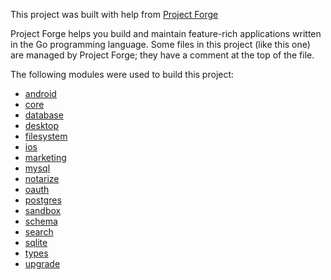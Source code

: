 <!--- Content managed by Project Forge, see [projectforge.md] for details. -->
This project was built with help from [Project Forge](https://projectforge.dev)

Project Forge helps you build and maintain feature-rich applications written in the Go programming language. 
Some files in this project (like this one) are managed by Project Forge; they have a comment at the top of the file.

The following modules were used to build this project:

- [android](./doc/module/android.md)
- [core](./doc/module/core.md)
- [database](./doc/module/database.md)
- [desktop](./doc/module/desktop.md)
- [filesystem](./doc/module/filesystem.md)
- [ios](./doc/module/ios.md)
- [marketing](./doc/module/marketing.md)
- [mysql](./doc/module/mysql.md)
- [notarize](./doc/module/notarize.md)
- [oauth](./doc/module/oauth.md)
- [postgres](./doc/module/postgres.md)
- [sandbox](./doc/module/sandbox.md)
- [schema](./doc/module/schema.md)
- [search](./doc/module/search.md)
- [sqlite](./doc/module/sqlite.md)
- [types](./doc/module/types.md)
- [upgrade](./doc/module/upgrade.md)
